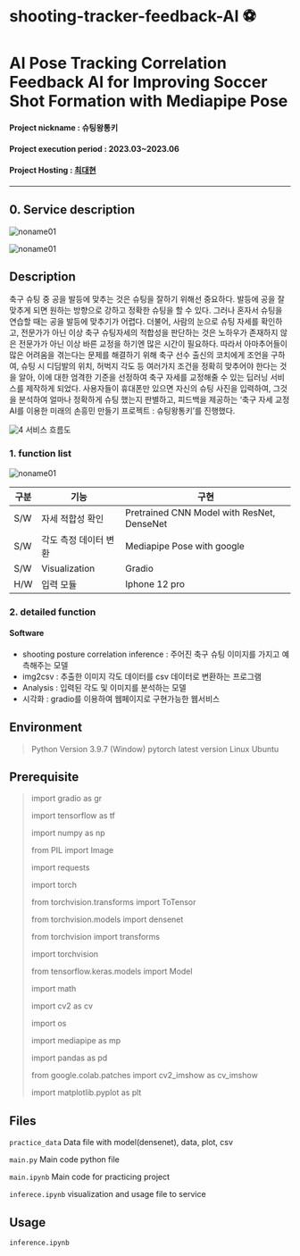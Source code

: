 # shooting-tracker-feedback-AI ⚽
# AI Pose Tracking Correlation Feedback AI for Improving Soccer Shot Formation with Mediapipe Pose
#### Project nickname : 슈팅왕통키
#### Project execution period : 2023.03~2023.06
#### Project Hosting : [최대현](https://valiant-barnacle-6bf.notion.site/Feedback-AI-78d9ec8ddb0846cb800280940824d7ad?pvs=4)
-----------------------

## 0. Service description
![noname01](https://github.com/dablro12/shooting-tracker-feedback-AI/assets/54443308/911272d2-a3df-45b2-9e5f-4754ad4b2d3f)

![noname01](https://github.com/dablro12/shooting-tracker-feedback-AI/assets/54443308/29ff8ff7-aa2c-4332-813e-2870056da5f5)

## Description
축구 슈팅 중 공을 발등에 맞추는 것은 슈팅을 잘하기 위해선 중요하다. 발등에 공을 잘 맞추게 되면 원하는 방향으로 강하고 정확한 슈팅을 할 수 있다. 그러나 혼자서 슈팅을 연습할 때는 공을 발등에 맞추기가 어렵다. 더불어, 사람의 눈으로 슈팅 자세를 확인하고, 전문가가 아닌 이상 축구 슈팅자세의 적합성을 판단하는 것은 노하우가 존재하지 않은 전문가가 아닌 이상 바른 교정을 하기엔 많은 시간이 필요하다. 따라서 아마추어들이 많은 어려움을 겪는다는 문제를 해결하기 위해 축구 선수 출신의 코치에게 조언을 구하여, 슈팅 시 디딤발의 위치, 허벅지 각도 등 여러가지 조건을 정확히 맞추어야 한다는 것을 알아, 이에 대한 엄격한 기준을 선정하여 축구 자세를 교정해줄 수 있는 딥러닝 서비스를 제작하게 되었다. 사용자들이 휴대폰만 있으면 자신의 슈팅 사진을 입력하여, 그것을 분석하여 얼마나 정확하게 슈팅 했는지 판별하고, 피드백을 제공하는 ‘축구 자세 교정 AI를 이용한 미래의 손흥민 만들기 프로젝트 : 슈팅왕통키’를 진행했다.



![4](https://github.com/dablro12/shooting-tracker-feedback-AI/assets/54443308/0fe3cc7f-a3a3-4d27-85c8-76476d6d372f)
서비스 흐름도

### 1. function list
![noname01](https://github.com/dablro12/shooting-tracker-feedback-AI/assets/54443308/d37191e5-da7c-41aa-80ba-39762b6ca3d3)

|구분|기능|구현|
|------|---|---|
|S/W|자세 적합성 확인|Pretrained CNN Model with ResNet, DenseNet|
|S/W|각도 측정 데이터 변환|Mediapipe Pose with google|
|S/W|Visualization|Gradio|
|H/W|입력 모듈|Iphone 12 pro|

### 2. detailed function
#### Software
- shooting posture correlation inference : 주어진 축구 슈팅 이미지를 가지고 예측해주는 모델
- img2csv : 추출한 이미지 각도 데이터를 csv 데이터로 변환하는 프로그램
- Analysis : 입력된 각도 및 이미지를 분석하는 모델
- 시각화 : gradio를 이용하여 웹페이지로 구현가능한 웹서비스


## Environment

> Python Version 3.9.7 (Window)
> pytorch latest version
> Linux Ubuntu


## Prerequisite
> import gradio as gr
>
> import tensorflow as tf
>
> import numpy as np
>
> from PIL import Image
>
> import requests
>
> import torch
>
> from torchvision.transforms import ToTensor
>
> from torchvision.models import densenet
>
> from torchvision import transforms
>
> import torchvision
>
> from tensorflow.keras.models import Model
>
> import math
>
> import cv2 as cv
>
> import os
>
> import mediapipe as mp
>
> import pandas as pd
>
> from google.colab.patches import cv2_imshow as cv_imshow
>
> import matplotlib.pyplot as plt
>

## Files
`practice_data` Data file with model(densenet), data, plot, csv 

`main.py` Main code python file

`main.ipynb` Main code for practicing project

`inferece.ipynb` visualization and usage file to service


## Usage 
`inference.ipynb`
